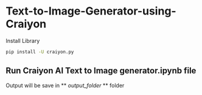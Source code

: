 # Text-to-Image-Generator-using-Craiyon

Install Library

```sh
pip install -U craiyon.py
```

## Run **Craiyon AI Text to Image generator.ipynb** file

Output will be save in ** *output_folder* ** folder
